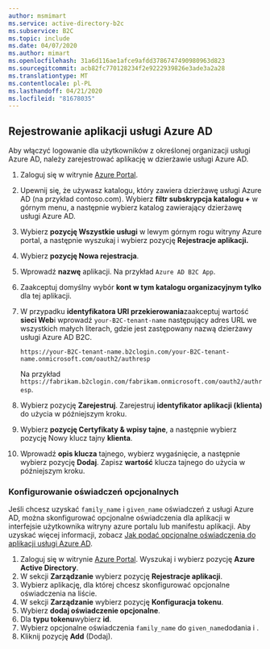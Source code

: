 ```yaml
---
author: msmimart
ms.service: active-directory-b2c
ms.subservice: B2C
ms.topic: include
ms.date: 04/07/2020
ms.author: mimart
ms.openlocfilehash: 31a6d116ae1afce9afdd3786747490980963d823
ms.sourcegitcommit: acb82fc770128234f2e9222939826e3ade3a2a28
ms.translationtype: MT
ms.contentlocale: pl-PL
ms.lasthandoff: 04/21/2020
ms.locfileid: "81678035"
---
```

## <a name="register-an-azure-ad-app"></a>Rejestrowanie aplikacji usługi Azure AD

Aby włączyć logowanie dla użytkowników z określonej organizacji usługi Azure AD, należy zarejestrować aplikację w dzierżawie usługi Azure AD.

1. Zaloguj się w witrynie [Azure Portal](https://portal.azure.com).
1. Upewnij się, że używasz katalogu, który zawiera dzierżawę usługi Azure AD (na przykład contoso.com). Wybierz **filtr subskrypcja katalogu +** w górnym menu, a następnie wybierz katalog zawierający dzierżawę usługi Azure AD.
1. Wybierz **pozycję Wszystkie usługi** w lewym górnym rogu witryny Azure portal, a następnie wyszukaj i wybierz pozycję **Rejestracje aplikacji.**
1. Wybierz **pozycję Nowa rejestracja**.
1. Wprowadź **nazwę** aplikacji. Na przykład `Azure AD B2C App`.
1. Zaakceptuj domyślny wybór **kont w tym katalogu organizacyjnym tylko** dla tej aplikacji.
1. W przypadku **identyfikatora URI przekierowania**zaakceptuj wartość **sieci Web**i wprowadź `your-B2C-tenant-name` następujący adres URL we wszystkich małych literach, gdzie jest zastępowany nazwą dzierżawy usługi Azure AD B2C.

    ```
    https://your-B2C-tenant-name.b2clogin.com/your-B2C-tenant-name.onmicrosoft.com/oauth2/authresp
    ```

    Na przykład `https://fabrikam.b2clogin.com/fabrikam.onmicrosoft.com/oauth2/authresp`.

1. Wybierz pozycję **Zarejestruj**. Zarejestruj **identyfikator aplikacji (klienta)** do użycia w późniejszym kroku.
1. Wybierz **pozycję Certyfikaty & wpisy tajne**, a następnie wybierz pozycję Nowy klucz tajny **klienta**.
1. Wprowadź **opis klucza** tajnego, wybierz wygaśnięcie, a następnie wybierz pozycję **Dodaj**. Zapisz **wartość** klucza tajnego do użycia w późniejszym kroku.

### <a name="configuring-optional-claims"></a>Konfigurowanie oświadczeń opcjonalnych

Jeśli chcesz uzyskać `family_name` i `given_name` oświadczeń z usługi Azure AD, można skonfigurować opcjonalne oświadczenia dla aplikacji w interfejsie użytkownika witryny azure portalu lub manifestu aplikacji. Aby uzyskać więcej informacji, zobacz [Jak podać opcjonalne oświadczenia do aplikacji usługi Azure AD](/active-directory/develop/active-directory-optional-claims.md).

1. Zaloguj się w witrynie [Azure Portal](https://portal.azure.com). Wyszukaj i wybierz pozycję **Azure Active Directory**.
1. W sekcji **Zarządzanie** wybierz pozycję **Rejestracje aplikacji**.
1. Wybierz aplikację, dla której chcesz skonfigurować opcjonalne oświadczenia na liście.
1. W sekcji **Zarządzanie** wybierz pozycję **Konfiguracja tokenu**.
1. Wybierz **dodaj oświadczenie opcjonalne**.
1. Dla **typu tokenu**wybierz **id**.
1. Wybierz opcjonalne oświadczenia `family_name` do `given_name`dodania i .
1. Kliknij pozycję **Add** (Dodaj).
